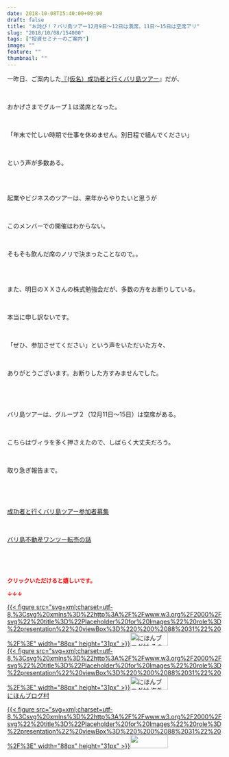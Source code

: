 ```yaml
---
date: 2018-10-08T15:40:00+09:00
draft: false
title: "お詫び！？バリ島ツアー12月9日～12日は満席。11日～15日は空席アリ"
slug: "2018/10/08/154000"
tags: ["投資セミナーのご案内"]
image: ""
feature: ""
thumbnail: ""
---
```

<p>一昨日、ご案内した<a href="https://ameblo.jp/baliclub/entry-12410059910.html" target="_blank">『(仮名）成功者と行くバリ島ツアー</a>』だが、</p><p> </p><p>おかげさまでグループ１は満席となった。</p><p> </p><p>「年末で忙しい時期で仕事を休めません。別日程で組んでください」</p><p> </p><p>という声が多数ある。</p><p> </p><p><br/>起業やビジネスのツアーは、来年からやりたいと思うが</p><p> </p><p>このメンバーでの開催はわからない。</p><p> </p><p>そもそも飲んだ席のノリで決まったことなので。。</p><p> </p><p><br/>また、明日のＸＸさんの株式勉強会だが、多数の方をお断りしている。</p><p> </p><p>本当に申し訳ないです。</p><p> </p><p>「ぜひ、参加させてください」という声をいただいた方々、</p><p> </p><p>ありがとうございます。お断りした方すみませんでした。</p><p> </p><p> </p><p>バリ島ツアーは、グループ２（12月11日～15日）は空席がある。</p><p> </p><p>こちらはヴィラを多く押さえたので、しばらく大丈夫だろう。</p><p> </p><p>取り急ぎ報告まで。</p><p> </p><p> </p><p><a href="https://ameblo.jp/baliclub/entry-12410059910.html" target="_blank">成功者と行くバリ島ツアー参加者募集</a></p><p> </p><p><a href="https://ameblo.jp/baliclub/entry-12408727031.html" target="_blank">バリ島不動産ワンツー転売の話</a></p><p> </p><p> </p><p><font color="#ff0000" size="2"><strong>クリックいただけると嬉しいです。</strong></font></p><p><font color="#ff0000" size="2"><strong>↓↓↓</strong></font></p><p><a href="ranking.html?p_cid=01260127" id="&amp;blogmura_banner" target="_blank">{{< figure src="svg+xml;charset=utf-8,%3Csvg%20xmlns%3D%22http%3A%2F%2Fwww.w3.org%2F2000%2Fsvg%22%20title%3D%22Placeholder%20for%20Images%22%20role%3D%22presentation%22%20viewBox%3D%220%200%2088%2031%22%20%2F%3E" width="88px" height="31px" >}}<noscript><img alt="にほんブログ村 その他生活ブログ 不動産投資へ" border="0" height="31" src="https://img-proxy.blog-video.jp/images?url=http%3A%2F%2Flife.blogmura.com%2Fhudousantoushi%2Fimg%2Fhudousantoushi88_31.gif" width="88"></noscript></a><br/><a href="ranking.html?p_cid=01260127" target="_blank">{{< figure src="svg+xml;charset=utf-8,%3Csvg%20xmlns%3D%22http%3A%2F%2Fwww.w3.org%2F2000%2Fsvg%22%20title%3D%22Placeholder%20for%20Images%22%20role%3D%22presentation%22%20viewBox%3D%220%200%2088%2031%22%20%2F%3E" width="88px" height="31px" >}}<noscript><img alt="にほんブログ村 海外生活ブログ バリ島情報へ" border="0" height="31" src="https://img-proxy.blog-video.jp/images?url=http%3A%2F%2Foverseas.blogmura.com%2Fbali%2Fimg%2Fbali88_31.gif" width="88"></noscript></a><br/><a href="ranking.html?p_cid=01260127" target="_blank">にほんブログ村</a></p><p><a href="link.php?1804582" title="人気ブログランキングへ">{{< figure src="svg+xml;charset=utf-8,%3Csvg%20xmlns%3D%22http%3A%2F%2Fwww.w3.org%2F2000%2Fsvg%22%20title%3D%22Placeholder%20for%20Images%22%20role%3D%22presentation%22%20viewBox%3D%220%200%2088%2031%22%20%2F%3E" width="88px" height="31px" >}}<noscript><img border="0" height="31" src="https://blog.with2.net/img/banner/banner_22.gif" width="88"></noscript></a></p><p> </p>

